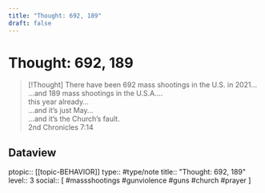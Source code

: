 ```yaml
---
title: "Thought: 692, 189"
draft: false
---
```

# Thought: 692, 189
> [!Thought]
> There have been 692 mass shootings in the U.S. in 2021…</br>…and 189 mass shootings in the U.S.A....</br>this year already…</br>…and it’s just May…</br>…and it’s the Church’s fault.</br>2nd Chronicles 7:14

## Dataview
ptopic:: [[topic-BEHAVIOR]]
type:: #type/note 
title:: "Thought: 692, 189"
level:: 3
social:: [ #massshootings #gunviolence #guns #church #prayer ]